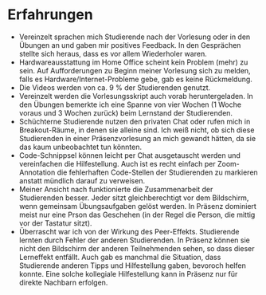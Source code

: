 # Erfahrungen

* Vereinzelt sprachen mich Studierende nach der Vorlesung oder in den Übungen an und gaben mir positives Feedback. In den Gesprächen stellte sich heraus, dass es vor allem Wiederholer waren.
* Hardwareausstattung im Home Office scheint kein Problem (mehr) zu sein. Auf Aufforderungen zu Beginn meiner Vorlesung sich zu melden, falls es Hardware/Internet-Probleme gebe, gab es keine Rückmeldung.
* Die Videos werden von ca. 9 % der Studierenden genutzt.
* Vereinzelt werden die Vorlesungsskript auch vorab heruntergeladen. In den Übungen bemerkte ich eine Spanne von vier Wochen (1 Woche voraus und 3 Wochen zurück) beim Lernstand der Studierenden.
* Schüchterne Studierende nutzen den privaten Chat oder rufen mich in Breakout-Räume, in denen sie alleine sind. Ich weiß nicht, ob sich diese Studierenden in einer Präsenzvorlesung an mich gewandt hätten, da sie das kaum unbeobachtet tun könnten.
* Code-Schnippsel können leicht per Chat ausgetauscht werden und vereinfachen die Hilfestellung. Auch ist es recht einfach per Zoom-Annotation die fehlerhaften Code-Stellen der Studierenden zu markieren anstatt mündlich darauf zu verweisen.
* Meiner Ansicht nach funktionierte die Zusammenarbeit der Studierenden besser. Jeder sitzt gleichberechtigt vor dem Bildschirm, wenn gemeinsam Übungsaufgaben gelöst werden. In Präsenz dominiert meist nur eine Prson das Geschehen (in der Regel die Person, die mittig vor der Tastatur sitzt).
* Überrascht war ich von der Wirkung des Peer-Effekts. Studierende lernten durch Fehler der anderen Studierenden. In Präsenz können sie nicht den Bildschirm der anderen Teilnehmenden sehen, so dass dieser Lerneffekt entfällt. Auch gab es manchmal die Situation, dass Studierende anderen Tipps und Hilfestellung gaben, bevoroch helfen konnte. Eine solche kollegiale Hilfestellung kann in Präsenz nur für direkte Nachbarn erfolgen.